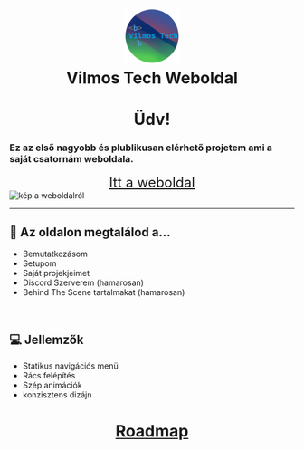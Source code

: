 

<h1 align="center">
  <img width="100"   src="./photos/0.9.8.8-PNG.png">
  <br>
  Vilmos Tech Weboldal
</h1>


<h1 style="border-bottom: none;" align="center">
Üdv!
</h1>


### Ez az első nagyobb és plublikusan elérhető projetem ami a saját csatornám weboldala. 


<div align="center">
  <a href="https://vilmostech.netlify.app/ "   style="font-size: 24px;">
        Itt a weboldal
  </a>
</div>

<img src="" alt="kép a weboldalról">
<hr>



## 📌 Az oldalon megtalálod a...
- Bemutatkozásom 
- Setupom
- Saját projekjeimet
- Discord Szerverem (hamarosan)
- Behind The Scene tartalmakat (hamarosan)

<br>

## 💻 Jellemzők 
- Statikus navigációs menü
- Rács felépítés
- Szép animációk
- konzisztens dizájn

<div align="center">

# <a href="https://vilmostech.netlify.app/roadmaps/web" >Roadmap</a>
</div>